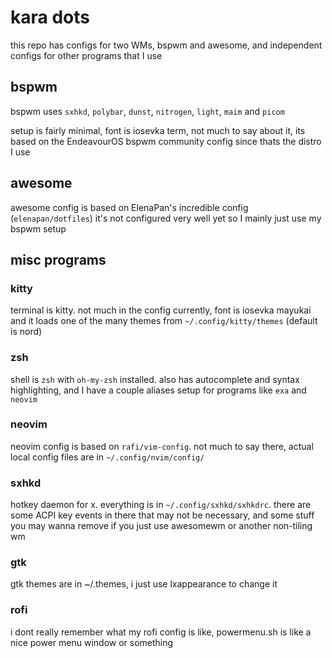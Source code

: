 # kara dots

this repo has configs for two WMs, bspwm and awesome, and independent configs
for other programs that I use

## bspwm

bspwm uses `sxhkd`, `polybar`, `dunst`, `nitrogen`, `light`, `maim` and `picom`

setup is fairly minimal, font is iosevka term, not much to say about it, its
based on the EndeavourOS bspwm community config since thats the distro I use

## awesome

awesome config is based on ElenaPan's incredible config (`elenapan/dotfiles`) it's not configured
very well yet so I mainly just use my bspwm setup

## misc programs

### kitty

terminal is kitty. not much in the config currently, font is iosevka mayukai and
it loads one of the many themes from `~/.config/kitty/themes` (default is nord)

### zsh

shell is `zsh` with `oh-my-zsh` installed. also has autocomplete and syntax
highlighting, and I have a couple aliases setup for programs like `exa` and `neovim`

### neovim

neovim config is based on `rafi/vim-config`. not much to say there, actual local
config files are in `~/.config/nvim/config/`

### sxhkd

hotkey daemon for x. everything is in `~/.config/sxhkd/sxhkdrc`. there are some
ACPI key events in there that may not be necessary, and some stuff you may wanna
remove if you just use awesomewm or another non-tiling wm

### gtk

gtk themes are in ~/.themes, i just use lxappearance to change it

### rofi

i dont really remember what my rofi config is like, powermenu.sh is like a nice
power menu window or something
